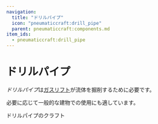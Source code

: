 ```yaml
---
navigation:
  title: "ドリルパイプ"
  icon: "pneumaticcraft:drill_pipe"
  parent: pneumaticcraft:components.md
item_ids:
  - pneumaticcraft:drill_pipe
---
```


# ドリルパイプ

*ドリルパイプ*は[ガスリフト](../machines/gas_lift.md)が流体を掘削するために必要です。

必要に応じて一般的な建物での使用にも適しています。

ドリルパイプのクラフト

<Recipe id="pneumaticcraft:drill_pipe" />

